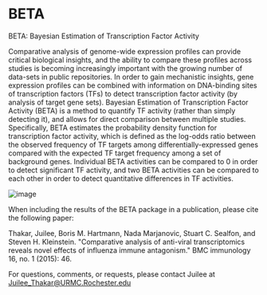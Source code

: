 # BETA
BETA: Bayesian Estimation of Transcription Factor Activity


Comparative analysis of genome-wide expression profiles can provide critical biological insights, and the ability to compare these profiles across studies is becoming increasingly important with the growing number of data-sets in public repositories. In order to gain mechanistic insights, gene expression profiles can be combined with information on DNA-binding sites of transcription factors (TFs) to detect transcription factor activity (by analysis of target gene sets). Bayesian Estimation of Transcription Factor Activity (BETA) is a method to quantify TF activity (rather than simply detecting it), and allows for direct comparison between multiple studies. Specifically, BETA estimates the probability density function for transcription factor activity, which is defined as the log-odds ratio between the observed frequency of TF targets among differentially-expressed genes compared with the expected TF target frequency among a set of background genes. Individual BETA activities can be compared to 0 in order to detect significant TF activity, and two BETA activities can be compared to each other in order to detect quantitative differences in TF activities.

![image](https://cloud.githubusercontent.com/assets/21067499/17899839/b8e75278-692a-11e6-801f-e3d6d316c7d0.png)


When including the results of the BETA package in a publication, please cite the following paper:


Thakar, Juilee, Boris M. Hartmann, Nada Marjanovic, Stuart C. Sealfon, and Steven H. Kleinstein. "Comparative analysis of anti-viral transcriptomics reveals novel effects of influenza immune antagonism." BMC immunology 16, no. 1 (2015): 46.



For questions, comments, or requests, please contact Juilee at Juilee_Thakar@URMC.Rochester.edu


